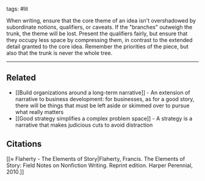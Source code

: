 tags: #lit

When writing, ensure that the core theme of an idea isn't overshadowed by subordinate notions, qualifiers, or caveats. If the "branches" outweigh the trunk, the theme will be lost. Present the qualifiers fairly, but ensure that they occupy less space by compressing them, in contrast to the extended detail granted to the core idea. Remember the priorities of the piece, but also that the trunk is never the whole tree. 

---
## Related
- [[Build organizations around a long-term narrative]] - An extension of narrative to business development: for businesses, as for a good story, there will be things that must be left aside or skimmed over to pursue what really matters 
- [[Good strategy simplifies a complex problem space]] - A strategy is a narrative that makes judicious cuts to avoid distraction

## Citations
[[≈ Flaherty - The Elements of Story|Flaherty, Francis. The Elements of Story: Field Notes on Nonfiction Writing. Reprint edition. Harper Perennial, 2010.]]
